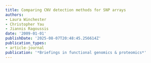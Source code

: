 ```yaml
---
title: Comparing CNV detection methods for SNP arrays
authors:
- Laura Winchester
- Christopher Yau
- Jiannis Ragoussis
date: '2009-01-01'
publishDate: '2025-08-07T20:48:45.256614Z'
publication_types:
- article-journal
publication: '*Briefings in functional genomics & proteomics*'
---
```

